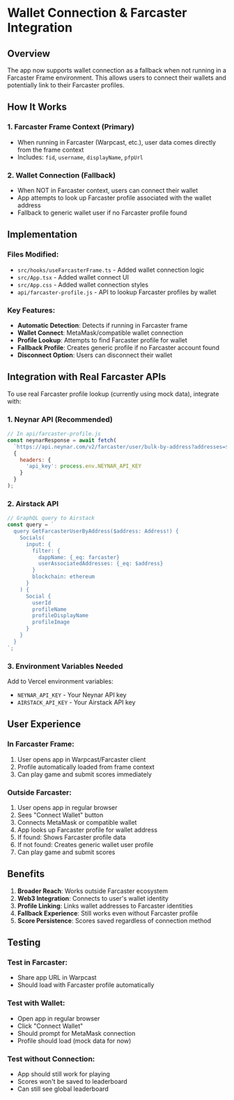 # Wallet Connection & Farcaster Integration

## Overview

The app now supports wallet connection as a fallback when not running in a Farcaster Frame environment. This allows users to connect their wallets and potentially link to their Farcaster profiles.

## How It Works

### 1. **Farcaster Frame Context (Primary)**
- When running in Farcaster (Warpcast, etc.), user data comes directly from the frame context
- Includes: `fid`, `username`, `displayName`, `pfpUrl`

### 2. **Wallet Connection (Fallback)**
- When NOT in Farcaster context, users can connect their wallet
- App attempts to look up Farcaster profile associated with the wallet address
- Fallback to generic wallet user if no Farcaster profile found

## Implementation

### Files Modified:
- `src/hooks/useFarcasterFrame.ts` - Added wallet connection logic
- `src/App.tsx` - Added wallet connect UI
- `src/App.css` - Added wallet connection styles
- `api/farcaster-profile.js` - API to lookup Farcaster profiles by wallet

### Key Features:
- **Automatic Detection**: Detects if running in Farcaster frame
- **Wallet Connect**: MetaMask/compatible wallet connection
- **Profile Lookup**: Attempts to find Farcaster profile for wallet
- **Fallback Profile**: Creates generic profile if no Farcaster account found
- **Disconnect Option**: Users can disconnect their wallet

## Integration with Real Farcaster APIs

To use real Farcaster profile lookup (currently using mock data), integrate with:

### 1. **Neynar API** (Recommended)
```javascript
// In api/farcaster-profile.js
const neynarResponse = await fetch(
  `https://api.neynar.com/v2/farcaster/user/bulk-by-address?addresses=${walletAddress}`,
  {
    headers: {
      'api_key': process.env.NEYNAR_API_KEY
    }
  }
);
```

### 2. **Airstack API**
```javascript
// GraphQL query to Airstack
const query = `
  query GetFarcasterUserByAddress($address: Address!) {
    Socials(
      input: {
        filter: {
          dappName: {_eq: farcaster}
          userAssociatedAddresses: {_eq: $address}
        }
        blockchain: ethereum
      }
    ) {
      Social {
        userId
        profileName
        profileDisplayName
        profileImage
      }
    }
  }
`;
```

### 3. **Environment Variables Needed**
Add to Vercel environment variables:
- `NEYNAR_API_KEY` - Your Neynar API key
- `AIRSTACK_API_KEY` - Your Airstack API key

## User Experience

### In Farcaster Frame:
1. User opens app in Warpcast/Farcaster client
2. Profile automatically loaded from frame context
3. Can play game and submit scores immediately

### Outside Farcaster:
1. User opens app in regular browser
2. Sees "Connect Wallet" button
3. Connects MetaMask or compatible wallet
4. App looks up Farcaster profile for wallet address
5. If found: Shows Farcaster profile data
6. If not found: Creates generic wallet user profile
7. Can play game and submit scores

## Benefits

1. **Broader Reach**: Works outside Farcaster ecosystem
2. **Web3 Integration**: Connects to user's wallet identity
3. **Profile Linking**: Links wallet addresses to Farcaster identities
4. **Fallback Experience**: Still works even without Farcaster profile
5. **Score Persistence**: Scores saved regardless of connection method

## Testing

### Test in Farcaster:
- Share app URL in Warpcast
- Should load with Farcaster profile automatically

### Test with Wallet:
- Open app in regular browser
- Click "Connect Wallet"
- Should prompt for MetaMask connection
- Profile should load (mock data for now)

### Test without Connection:
- App should still work for playing
- Scores won't be saved to leaderboard
- Can still see global leaderboard
